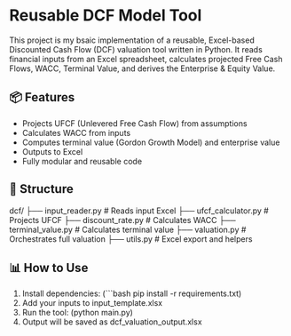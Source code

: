 # Reusable DCF Model Tool

This project is my bsaic implementation of a reusable, Excel-based Discounted Cash Flow (DCF) valuation tool written in Python.
It reads financial inputs from an Excel spreadsheet, calculates projected Free Cash Flows, WACC, Terminal Value, and derives the Enterprise & Equity Value.

## 📦 Features

- Projects UFCF (Unlevered Free Cash Flow) from assumptions
- Calculates WACC from inputs
- Computes terminal value (Gordon Growth Model) and enterprise value
- Outputs to Excel
- Fully modular and reusable code

## 📂 Structure
dcf/
├── input_reader.py # Reads input Excel
├── ufcf_calculator.py # Projects UFCF
├── discount_rate.py # Calculates WACC
├── terminal_value.py # Calculates terminal value
├── valuation.py # Orchestrates full valuation
├── utils.py # Excel export and helpers

## 📊 How to Use

1. Install dependencies: (```bash
pip install -r requirements.txt)
2. Add your inputs to input_template.xlsx
3. Run the tool: (python main.py)
4. Output will be saved as dcf_valuation_output.xlsx
